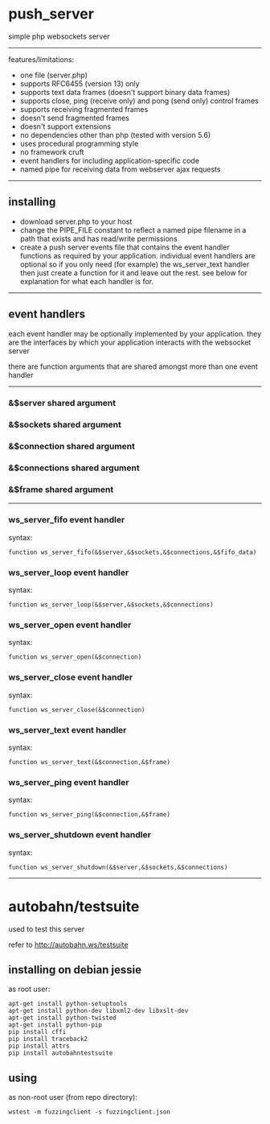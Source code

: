 # push_server

simple php websockets server

----------------------------------------------------------------------

features/limitations:
- one file (server.php)
- supports RFC6455 (version 13) only
- supports text data frames (doesn't support binary data frames)
- supports close, ping (receive only) and pong (send only) control frames
- supports receiving fragmented frames
- doesn't send fragmented frames
- doesn't support extensions
- no dependencies other than php (tested with version 5.6)
- uses procedural programming style
- no framework cruft
- event handlers for including application-specific code
- named pipe for receiving data from webserver ajax requests

----------------------------------------------------------------------

## installing

- download server.php to your host
- change the PIPE_FILE constant to reflect a named pipe filename in a path that exists and has read/write permissions
- create a push server events file that contains the event handler functions as required by your application. individual event handlers are optional so if you only need (for example) the ws_server_text handler then just create a function for it and leave out the rest. see below for explanation for what each handler is for.

----------------------------------------------------------------------

## event handlers

each event handler may be optionally implemented by your application. they are the interfaces by which your application interacts with the websocket server

there are function arguments that are shared amongst more than one event handler

----------------------------------------------------------------------

### &$server shared argument

### &$sockets shared argument

### &$connection shared argument

### &$connections shared argument

### &$frame shared argument

----------------------------------------------------------------------

### ws_server_fifo event handler

syntax:
````
function ws_server_fifo(&$server,&$sockets,&$connections,&$fifo_data)
````

### ws_server_loop event handler

syntax:
````
function ws_server_loop(&$server,&$sockets,&$connections)
````

### ws_server_open event handler

syntax:
````
function ws_server_open(&$connection)
````

### ws_server_close event handler

syntax:
````
function ws_server_close(&$connection)
````

### ws_server_text event handler

syntax:
````
function ws_server_text(&$connection,&$frame)
````

### ws_server_ping event handler

syntax:
````
function ws_server_ping(&$connection,&$frame)
````

### ws_server_shutdown event handler

syntax:
````
function ws_server_shutdown(&$server,&$sockets,&$connections)
````

----------------------------------------------------------------------

# autobahn/testsuite

used to test this server

refer to http://autobahn.ws/testsuite

## installing on debian jessie

as root user:
````
apt-get install python-setuptools
apt-get install python-dev libxml2-dev libxslt-dev
apt-get install python-twisted
apt-get install python-pip
pip install cffi
pip install traceback2
pip install attrs
pip install autobahntestsuite
````

## using

as non-root user (from repo directory):
````
wstest -m fuzzingclient -s fuzzingclient.json
````

